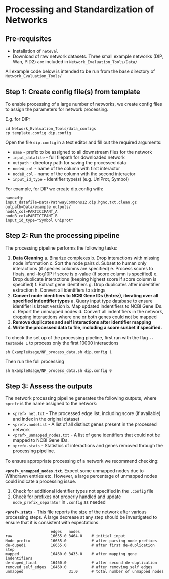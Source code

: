 # Processing and Standardization of Networks

## Pre-requisites

* Installation of `neteval`
* Download of raw network datasets. Three small example networks (DIP, Wan, PID2) are included in `Network_Evaluation_Tools/Data/`

All example code below is intended to be run from the base directory of `Network_Evaluation_Tools/`

## Step 1: Create config file(s) from template

To enable processing of a large number of networks, we create config files to assign the parameters for network processing. 

E.g. for DIP:
```
cd Network_Evaluation_Tools/data_configs
cp template.config dip.config
```
Open the file `dip.config` in a text editor and fill out the required arguments:
* `name` - prefix to be assigned to all downstream files for the network
* `input_datafile` - full filepath for downloaded network
* `outpath` - directory path for saving the processed data
* `nodeA_col` - name of the column with first interactor
* `nodeB_col` - name of the column with the second interactor
* `input_id_type` - Identifier type(s) (e.g. UniProt, Symbol)

For example, for DIP we create dip.config with:
```
name=dip
input_datafile=Data/PathwayCommons12.dip.hgnc.txt.clean.gz
outpath=Data/example_outputs/
nodeA_col=PARTICIPANT_A
nodeB_col=PARTICIPANT_B
input_id_type="Symbol Uniprot"
```

## Step 2: Run the processing pipeline

The processing pipeline performs the following tasks:
 1. **Data Cleaning**
    a. Binarize complexes
    b. Drop interactions with missing node information
    c. Sort the node pairs
    d. Subset to human only interactions (if species columns are specified)
    e. Process scores to floats, and -log10P if score is p-value (if score column is specified)
    e. Drop duplicate interactions (keeping highest score if score column is specified)
    f. Extract gene identifiers
    g. Drop duplicates after indentifier extraction
    h. Convert all identifiers to strings
 2. **Convert node identifiers to NCBI Gene IDs (Entrez), iterating over all specified indentifier types**
    a. Query input type database to ensure identifier is latest version
    b. Map updated indentifiers to NCBI Gene IDs.
    c. Report the unmapped nodes
    d. Convert all indentifiers in the network, dropping interactions where one or both genes could not be mapped
 3. **Remove duplicates and self interactions after identifier mapping**
 4. **Write the processed data to file, including a score susbet if specified.**

To check the set up of the processing pipeline, first run with the flag `--testmode 1` to process only the first 10000 interactions
```
sh ExampleUsage/NP_process_data.sh dip.config 1
```
Then run the full processing
```
sh ExampleUsage/NP_process_data.sh dip.config 0
```

## Step 3: Assess the outputs

The network processing pipeline generates the following outputs, where `<pref>` is the name assigned to the network:

* `<pref>_net.txt` - The processed edge list, including score (if available) and index in the original dataset
* `<pref>.nodelist` - A list of all distinct genes present in the processed network
* `<pref>_unmapped_nodes.txt` - A list of gene identifiers that could not be mapped to NCBI Gene IDs.
* `<pref>.stats` - Statistics of interactions and genes removed through the processing pipeline. 

To ensure appropriate processing of a network we recommend checking:

**`<pref>_unmapped_nodes.txt`**. Expect some unmapped nodes due to Withdrawn entries etc. However, a large percentage of unmapped nodes could indicate a processing issue.
1. Check for additional identifier types not specified in the `.config` file
2. Check for prefixes not properly handled and update `node_prefix_separator` in `.config` as needed

**`<pref>.stats`** - This file reports the size of the network after various processing steps. A large decrease at any step should be investigated to ensure that it is consistent with expectations. 

```
                    edges   nodes
raw                 16655.0 3464.0    # initial input
Node prefix         16655.0           # after parsing node prefixes
de-duped1           16655.0           # after first de-duplication step
mapped              16460.0 3433.0    # after mapping gene indentifiers
de-duped_final      16460.0           # after second de-duplication
removed_self_edges  16460.0           # after removing self edges
unmapped                    31.0      # total number of unmapped nodes
```